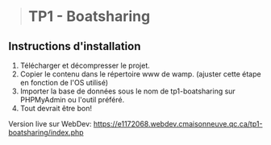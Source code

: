 ># TP1 - Boatsharing

## Instructions d'installation
1. Télécharger et décompresser le projet.
2. Copier le contenu dans le répertoire www de wamp. (ajuster cette étape en fonction de l'OS utilisé)
3. Importer la base de données sous le nom de tp1-boatsharing sur PHPMyAdmin ou l'outil préféré.
4. Tout devrait être bon!

Version live sur WebDev: https://e1172068.webdev.cmaisonneuve.qc.ca/tp1-boatsharing/index.php